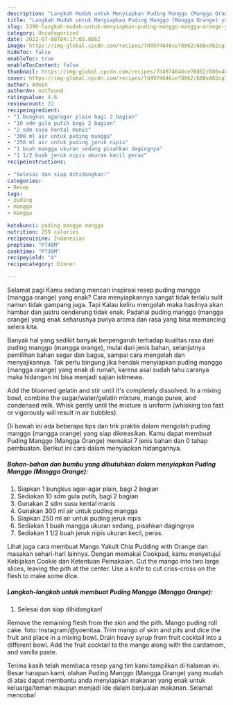 ```yaml
---
description: "Langkah Mudah untuk Menyiapkan Puding Manggo (Mangga Orange) yang Lezat"
title: "Langkah Mudah untuk Menyiapkan Puding Manggo (Mangga Orange) yang Lezat"
slug: 1390-langkah-mudah-untuk-menyiapkan-puding-manggo-mangga-orange-yang-lezat
category: Uncategorized
date: 2022-07-08T04:17:03.886Z
image: https://img-global.cpcdn.com/recipes/7d4974646ce78862/680x482cq70/puding-manggo-mangga-orange-foto-resep-utama.jpg
hideToc: false
enableToc: true
enableTocContent: false
thumbnail: https://img-global.cpcdn.com/recipes/7d4974646ce78862/680x482cq70/puding-manggo-mangga-orange-foto-resep-utama.jpg
cover: https://img-global.cpcdn.com/recipes/7d4974646ce78862/680x482cq70/puding-manggo-mangga-orange-foto-resep-utama.jpg
author: Admin
authorAv: notfound
ratingvalue: 4.6
reviewcount: 22
recipeingredient:
- "1 bungkus agaragar plain bagi 2 bagian"
- "10 sdm gula putih bagi 2 bagian"
- "2 sdm susu kental manis"
- "300 ml air untuk puding mangga"
- "250 ml air untuk puding jeruk nipis"
- "1 buah mangga ukuran sedang pisahkan dagingnya"
- "1 1/2 buah jeruk nipis ukuran kecil peras"
recipeinstructions:

- "Selesai dan siap dihidangkan!"
categories:
- Resep
tags:
- puding
- manggo
- mangga

katakunci: puding manggo mangga 
nutrition: 259 calories
recipecuisine: Indonesian
preptime: "PT40M"
cooktime: "PT30M"
recipeyield: "4"
recipecategory: Dinner

---
```



Selamat pagi Kamu sedang mencari inspirasi resep puding manggo (mangga orange) yang enak? Cara menyiapkannya sangat tidak terlalu sulit namun tidak gampang juga. Tapi Kalau keliru mengolah maka hasilnya akan hambar dan justru cenderung tidak enak. Padahal puding manggo (mangga orange) yang enak seharusnya punya aroma dan rasa yang bisa memancing selera kita.


Banyak hal yang sedikit banyak berpengaruh terhadap kualitas rasa dari puding manggo (mangga orange), mulai dari jenis bahan, selanjutnya pemilihan bahan segar dan bagus, sampai cara mengolah dan menyajikannya. Tak perlu bingung jika hendak menyiapkan puding manggo (mangga orange) yang enak di rumah, karena asal sudah tahu caranya maka hidangan ini bisa menjadi sajian istimewa.

Add the bloomed gelatin and stir until it&#39;s completely dissolved. In a mixing bowl, combine the sugar/water/gelatin mixture, mango puree, and condensed milk. Whisk gently until the mixture is uniform (whisking too fast or vigorously will result in air bubbles).


Di bawah ini ada beberapa tips dan trik praktis dalam mengolah puding manggo (mangga orange) yang siap dikreasikan. Kamu dapat membuat Puding Manggo (Mangga Orange) memakai 7 jenis bahan dan 0 tahap pembuatan. Berikut ini cara dalam menyiapkan hidangannya.

<!--inarticleads1-->

##### Bahan-bahan dan bumbu yang dibutuhkan dalam menyiapkan Puding Manggo (Mangga Orange):

1. Siapkan 1 bungkus agar-agar plain, bagi 2 bagian
1. Sediakan 10 sdm gula putih, bagi 2 bagian
1. Gunakan 2 sdm susu kental manis
1. Gunakan 300 ml air untuk puding mangga
1. Siapkan 250 ml air untuk puding jeruk nipis
1. Sediakan 1 buah mangga ukuran sedang, pisahkan dagingnya
1. Sediakan 1 1/2 buah jeruk nipis ukuran kecil, peras.


Lihat juga cara membuat Mango Yakult Chia Pudding with Orange dan masakan sehari-hari lainnya. Dengan memakai Cookpad, kamu menyetujui Kebijakan Cookie dan Ketentuan Pemakaian. Cut the mango into two large slices, leaving the pith at the center. Use a knife to cut criss-cross on the flesh to make some dice. 

<!--inarticleads2-->

##### Langkah-langkah untuk membuat Puding Manggo (Mangga Orange):


1. Selesai dan siap dihidangkan!

Remove the remaining flesh from the skin and the pith. Mango puding roll cake. foto: Instagram/@yoenitaa. Trim mango of skin and pits and dice the fruit and place in a mixing bowl. Drain heavy syrup from fruit cocktail into a different bowl. Add the fruit cocktail to the mango along with the cardamom, and vanilla paste. 

Terima kasih telah membaca resep yang tim kami tampilkan di halaman ini. Besar harapan kami, olahan Puding Manggo (Mangga Orange) yang mudah di atas dapat membantu anda menyiapkan makanan yang enak untuk keluarga/teman maupun menjadi ide dalam berjualan makanan. Selamat mencoba!
